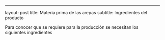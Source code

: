 ---
layout: post
title: Materia prima de las arepas
subtitle: Ingredientes del producto

Para conocer que se requiere para la producción se necesitan los siguientes ingredientes

<head>
    <title>Image Alignment</title>
    <style>
        .container {
            position: relative;
            text-align: right;
        }

        .title {
            position: absolute;
            top: 10px;
            left: 10px;
            color: white;
            font-size: 20px;
            background-color: rgba(0, 0, 0, 0.7);
            padding: 5px 10px;
        }
    </style>
</head>
<body>
    <div class="container">
        <h1 class="Ejemplo">Title</h1>
        <img src="[your_image.jpg](https://s3-media3.fl.yelpcdn.com/bphoto/cQ1Yoa75m2yUFFbY2xwuqw/348s.jpg)" alt="Your Image">
    </div>
</body>


Here's a useless table:


| Number | Next number | Previous number |
| :------ |:--- | :--- |
| Five | Six | Four |
| Ten | Eleven | Nine |
| Seven | Eight | Six |
| Two | Three | One |
  

![si](/assets/img/si.jpg)

How about a yummy crepe?

![Crepe](https://s3-media3.fl.yelpcdn.com/bphoto/cQ1Yoa75m2yUFFbY2xwuqw/348s.jpg)

It can also be centered!

![Crepe](https://s3-media3.fl.yelpcdn.com/bphoto/cQ1Yoa75m2yUFFbY2xwuqw/348s.jpg){: .mx-auto.d-block :}

Here's a code chunk:

~~~
var foo = function(x) {
  return(x + 5);
}
foo(3)
~~~

And here is the same code with syntax highlighting:

```javascript
var foo = function(x) {
  return(x + 5);
}
foo(3)
```

And here is the same code yet again but with line numbers:

{% highlight javascript linenos %}
var foo = function(x) {
  return(x + 5);
}
foo(3)
{% endhighlight %}

## Boxes
You can add notification, warning and error boxes like this:

### Notification

{: .box-note}
**Note:** This is a notification box.

### Warning

{: .box-warning}
**Warning:** This is a warning box.

### Error

{: .box-error}
**Error:** This is an error box.
